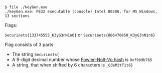 ```
$ file ./keyGen.exe
./keyGen.exe: PE32 executable (console) Intel 80386, for MS Windows, 13 sections
```

Flags:

`Securinets{133745555_K3yG3nN1n6}`
or
`Securinets{806470850_K3yG3nN1n6}`

Flag consists of 3 parts:
* The string `Securinets{`
* A 9-digit decimal number whose [Fowler–Noll–Vo hash](https://en.wikipedia.org/wiki/Fowler%E2%80%93Noll%E2%80%93Vo_hash_function) is `0xf9b9b765`
* A string, that when shifted by 6 characters is `_Q3eM3tT1t6}`